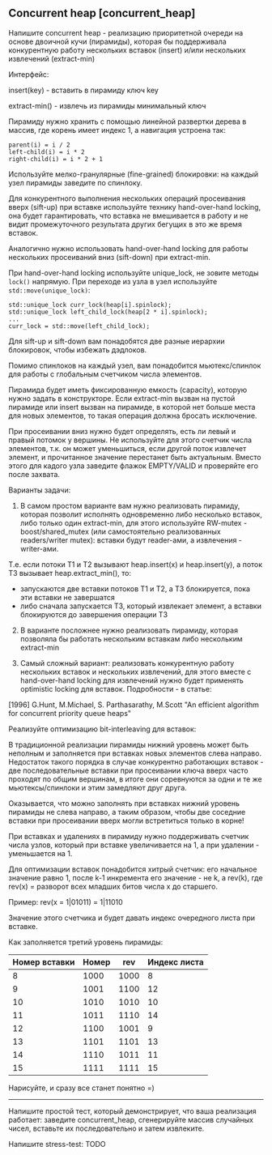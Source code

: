 ## Сoncurrent heap [concurrent_heap]

Напишите concurrent heap - реализацию приоритетной очереди на основе двоичной кучи (пирамиды), которая бы поддерживала конкурентную работу нескольких вставок (insert) и/или нескольких извлечений (extract-min)

Интерфейс:

insert(key) - вставить в пирамиду ключ key

extract-min() - извлечь из пирамиды минимальный ключ

Пирамиду нужно хранить с помощью линейной развертки дерева в массив, где корень имеет индекс 1, а навигация устроена так:

```
parent(i) = i / 2
left-child(i) = i * 2
right-child(i) = i * 2 + 1
```

Используйте мелко-гранулярные (fine-grained) блокировки: на каждый узел пирамиды заведите по спинлоку. 

Для конкурентного выполнения нескольких операций просеивания вверх (sift-up) при вставке используйте технику hand-over-hand locking, она будет гарантировать, что вставка не вмешивается в работу и не видит промежуточного результата других бегущих в это же время вставок.

Аналогично нужно использовать hand-over-hand locking для работы нескольких просеиваний вниз (sift-down) при extract-min.


При hand-over-hand locking используйте unique_lock, не зовите методы ```lock()``` напрямую. При переходе из узла в узел используйте ```std::move(unique_lock)```:
```
std::unique_lock curr_lock(heap[i].spinlock);
std::unique_lock left_child_lock(heap[2 * i].spinlock);
...
curr_lock = std::move(left_child_lock);
```

Для sift-up и sift-down вам понадобятся две разные иерархии блокировок, чтобы избежать дэдлоков.

Помимо спинлоков на каждый узел, вам понадобится мьютекс/спинлок для работы с глобальным счетчиком числа элементов.

Пирамида будет иметь фиксированную емкость (capacity), которую нужно задать в конструкторе. Если extract-min вызван на пустой пирамиде или insert вызван на пирамиде, в которой нет больше места для новых элементов, то такая операция должна бросать исключение.

При просеивании вниз нужно будет определять, есть ли левый и правый потомок у вершины. Не используйте для этого счетчик числа элементов, т.к. он может уменьшиться, если другой поток извлечет элемент, и прочитанное значение перестанет быть актуальным. Вместо этого для кадого узла заведите флажок EMPTY/VALID и проверяйте его после захвата.


Варианты задачи: 

1) В самом простом варианте вам нужно реализовать пирамиду, которая позволит исполнять одновременно либо несколько вставок, либо только один extract-min, для этого используйте RW-mutex - boost/shared_mutex (или самостоятельно реализованных readers/writer mutex): вставки будут reader-ами, а извлечения - writer-ами.

Т.е. если потоки T1 и T2 вызывают heap.insert(x) и heap.insert(y), а поток T3 вызывает heap.extract_min(), то:
- запускаются две вставки потоков T1 и T2, а T3 блокируется, пока эти вставки не завершатся
- либо сначала запускается T3, который извлекает элемент, а вставки блокируются до завершения операции T3

2) В варианте посложнее нужно реализовать пирамиду, которая позволяла бы работать нескольким вставкам либо нескольким extract-min

3) Самый сложный вариант: реализовать конкурентную работу нескольких вставок и нескольких извлечений, для этого вместе с hand-over-hand locking для извлечений нужно будет применять optimistic locking для вставок. Подробности - в статье:

[1996] G.Hunt, M.Michael, S. Parthasarathy, M.Scott "An efficient algorithm for concurrent priority queue heaps"
 
Реализуйте оптимизацию bit-interleaving для вставок: 

В традиционной реализации пирамиды нижний уровень может быть неполным и заполняется при вставках новых элементов слева направо. Недостаток такого порядка в случае конкурентно работающих вставок - две последовательные вставки при просеивании ключа вверх часто проходят по общим вершинам, в итоге они соревнуются за одни и те же мьютексы/спинлоки и этим замедляют друг друга.

Оказывается, что можно заполнять при вставках нижний уровень пирамиды не слева направо, а таким образом, чтобы две соседние вставки при просеивании вверх могли встретиться только в корне!

При вставках и удалениях в пирамиду нужно поддерживать счетчик числа узлов, который при вставке увеличивается на 1, а при удалении - уменьшается на 1.

Для оптимизации вставок понадобится хитрый счетчик: его начальное значение равно 1, после k-1 инкремента его значение - не k, а rev(k), где rev(x) = разворот всех младших битов числа x до старшего.

Пример: rev(x = 1|01011) = 1|11010

Значение этого счетчика и будет давать индекс очередного листа при вставке.

Как заполняется третий уровень пирамиды:

|Номер вставки | Номер| rev | Индекс листа
|------|----------|----|---
|8|1000|1000|8
|9|1001|1100|12
|10|1010|1010|10
|11|1011|1110|14
|12|1100|1001|9
|13|1101|1101|13
|14|1110|1011|11
|15|1111|1111|15

Нарисуйте, и сразу все станет понятно =)

---

Напишите простой тест, который демонстрирует, что ваша реализация работает: заведите concurrent_heap<int>, сгенерируйте массив случайных чисел, вставьте их последовательно и затем извлеките.

Напишите stress-test: TODO
